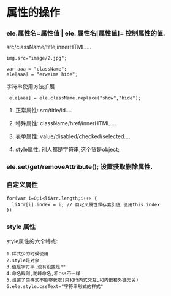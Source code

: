 # 属性的操作

  
### ele.属性名=属性值 | ele. 属性名[属性值]= 控制属性的值. 
src/className/title,innerHTML....

````
img.src="image/2.jpg";

var aaa = "className";
ele[aaa] = "erweima hide";
````

字符串使用方法扩展
````
 ele[aaa] = ele.className.replace("show","hide");
````

1. 正常属性: src/title/id....

2. 特殊属性: className/href/innerHTML....

3. 表单属性: value/disabled/checked/selected....

4. style属性: 别人都是字符串,这个货是object;

### ele.set/get/removeAttribute(); 设置获取删除属性.

### 自定义属性
````
for(var i=0;i<liArr.length;i++> {
  liArr[i].index = i; // 自定义属性保存索引值 使用this.index
})
````
### style 属性

  style属性的六个特点:

    1.样式少的时候使用
    2.style是对象
    3.值是字符串,没有设置是""
    4.命名规则,驼峰命名,和css不一样
    5.设置了类样式不能够获取(只和行内式交互,和内嵌和外链无关)
    6.ele.style.cssText="字符串形式的样式"


         
                
